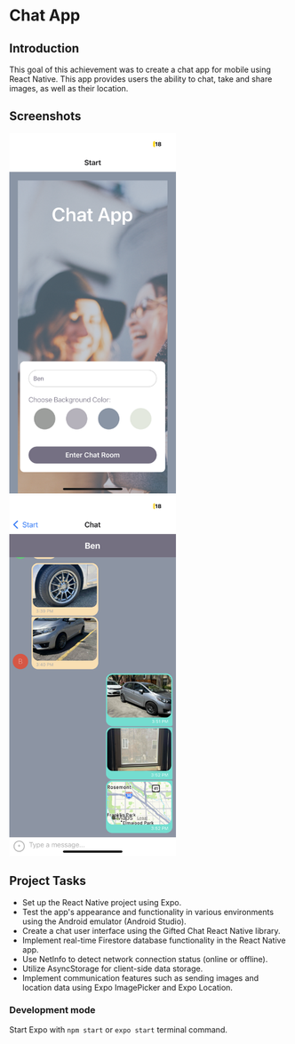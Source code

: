 # Chat App

## Introduction

This goal of this achievement was to create a chat app for mobile using React Native. This app provides users the ability to chat, take and share images, as well as their location. 

## Screenshots

<img src="assets/IMG_2748.PNG" width="300"/>
<img src="assets/IMG_2749.PNG" width="300"/>

## Project Tasks

- Set up the React Native project using Expo.
- Test the app's appearance and functionality in various environments using the Android emulator (Android Studio).
- Create a chat user interface using the Gifted Chat React Native library.
- Implement real-time Firestore database functionality in the React Native app.
- Use NetInfo to detect network connection status (online or offline).
- Utilize AsyncStorage for client-side data storage.
- Implement communication features such as sending images and location data using Expo ImagePicker and Expo Location.

### Development mode

Start Expo with `npm start` or `expo start` terminal command.
